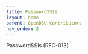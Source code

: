 ```yaml
---
title: PasswordSSIs 
layout: home
parent: OpenDSU Contributors
nav_order: 2
---
```


PasswordSSIs (RFC-013)